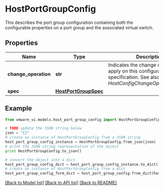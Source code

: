 # HostPortGroupConfig

This describes the port group configuration containing both the configurable properties on a port group and the associated virtual switch. 

## Properties
Name | Type | Description | Notes
------------ | ------------- | ------------- | -------------
**change_operation** | **str** | Indicates the change operation to apply on this configuration specification.  See also *HostConfigChangeOperation_enum*.  | [optional] 
**spec** | [**HostPortGroupSpec**](HostPortGroupSpec.md) |  | [optional] 

## Example

```python
from vmware_vi.models.host_port_group_config import HostPortGroupConfig

# TODO update the JSON string below
json = "{}"
# create an instance of HostPortGroupConfig from a JSON string
host_port_group_config_instance = HostPortGroupConfig.from_json(json)
# print the JSON string representation of the object
print HostPortGroupConfig.to_json()

# convert the object into a dict
host_port_group_config_dict = host_port_group_config_instance.to_dict()
# create an instance of HostPortGroupConfig from a dict
host_port_group_config_form_dict = host_port_group_config.from_dict(host_port_group_config_dict)
```
[[Back to Model list]](../README.md#documentation-for-models) [[Back to API list]](../README.md#documentation-for-api-endpoints) [[Back to README]](../README.md)


